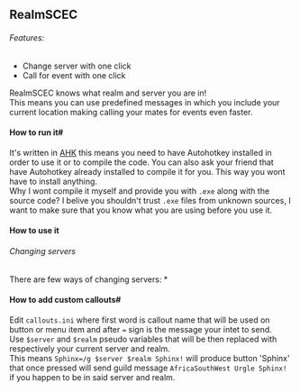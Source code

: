 ## RealmSCEC #

###### Features: #
*   Change server with one click
*   Call for event with one click

RealmSCEC knows what realm and server you are in!    
This means you can use predefined messages in which you include your current location making calling your mates for events even faster.
#### How to run it#
It's written in [AHK](http://www.autohotkey.com/) this means you need to have Autohotkey installed in order to use it or to compile the code. You can also ask your friend that have Autohotkey already installed to compile it for you. This way you wont have to install anything.    
Why I wont compile it myself and provide you with `.exe` along with the source code? I belive you shouldn't trust `.exe` files from unknown sources, I want to make sure that you know what you are using before you use it.

#### How to use it #
###### Changing servers #
There are few ways of changing servers:
*

#### How to add custom callouts#
Edit `callouts.ini` where first word is callout name that will be used on button or menu item and after `=` sign is the message your intet to send.    
Use `$server` and `$realm` pseudo variables that will be then replaced with respectively your current server and realm.   
This means `Sphinx=/g $server $realm Sphinx!` will produce button 'Sphinx' that once pressed will send guild message `AfricaSouthWest Urgle Sphinx!` if you happen to be in said server and realm.





